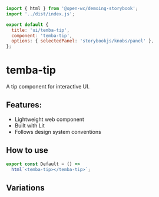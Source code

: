 ```js script
import { html } from '@open-wc/demoing-storybook';
import '../dist/index.js';

export default {
  title: 'ui/temba-tip',
  component: 'temba-tip',
  options: { selectedPanel: 'storybookjs/knobs/panel' },
};
```

# temba-tip

A tip component for interactive UI.

## Features:

- Lightweight web component
- Built with Lit
- Follows design system conventions

## How to use

```js preview-story
export const Default = () =>
  html`<temba-tip></temba-tip>`;
```

## Variations

